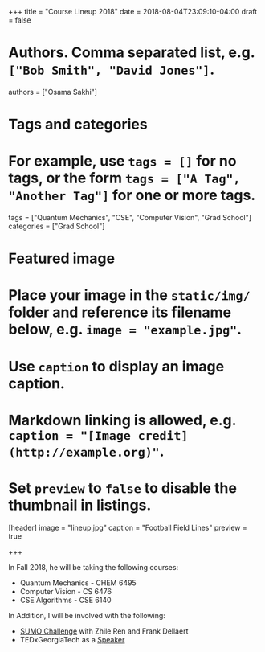 +++
title = "Course Lineup 2018"
date = 2018-08-04T23:09:10-04:00
draft = false

# Authors. Comma separated list, e.g. `["Bob Smith", "David Jones"]`.
authors = ["Osama Sakhi"]

# Tags and categories
# For example, use `tags = []` for no tags, or the form `tags = ["A Tag", "Another Tag"]` for one or more tags.
tags = ["Quantum Mechanics", "CSE", "Computer Vision", "Grad School"]
categories = ["Grad School"]

# Featured image
# Place your image in the `static/img/` folder and reference its filename below, e.g. `image = "example.jpg"`.
# Use `caption` to display an image caption.
#   Markdown linking is allowed, e.g. `caption = "[Image credit](http://example.org)"`.
# Set `preview` to `false` to disable the thumbnail in listings.
[header]
image = "lineup.jpg"
caption = "Football Field Lines"
preview = true

+++

In Fall 2018, he will be taking the following courses:

- Quantum Mechanics - CHEM 6495
- Computer Vision - CS 6476
- CSE Algorithms - CSE 6140

In Addition, I will be involved with the following:

- [SUMO Challenge](/project/sumo) with Zhile Ren and Frank Dellaert
- TEDxGeorgiaTech as a [Speaker](/post/ted)
